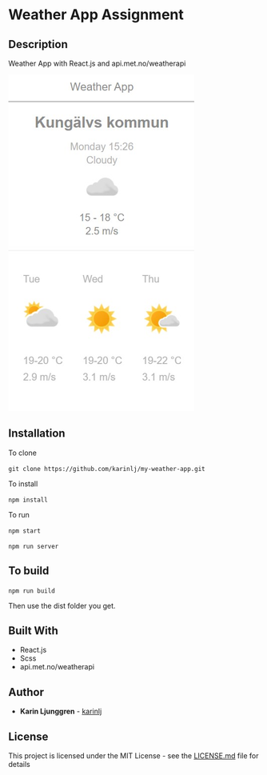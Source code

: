 # Weather App Assignment

## Description

Weather App with React.js and api.met.no/weatherapi

![Screenshot](/src/assets/Screenshot.jpg?raw=true "Screenshot")

## Installation

To clone

`git clone https://github.com/karinlj/my-weather-app.git`

To install

`npm install`

To run

`npm start`

`npm run server`

## To build

`npm run build`

Then use the dist folder you get.

## Built With

- React.js
- Scss
- api.met.no/weatherapi

## Author

- **Karin Ljunggren** - [karinlj](https://github.com/karinlj)

## License

This project is licensed under the MIT License - see the [LICENSE.md](LICENSE.md) file for details
